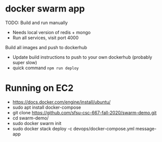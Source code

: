 # docker swarm app
TODO: Build and run manually
- Needs local version of redis + mongo
- Run all services, visit port 4000

Build all images and push to dockerhub
- Update build instructions to push to your own dockerhub (probably super slow)
- quick command `npm run deploy`

# Running on EC2
- https://docs.docker.com/engine/install/ubuntu/ 
- sudo apt  install docker-compose
- git clone https://github.com/sfsu-csc-667-fall-2020/swarm-demo.git
- cd swarm-demo/
- sudo docker swarm init
- sudo docker stack deploy -c devops/docker-compose.yml message-app
